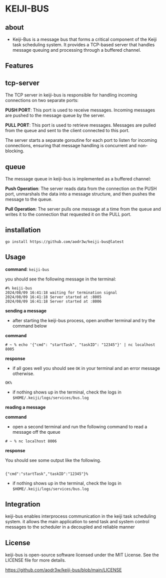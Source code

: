 # KEIJI-BUS

## about

- Keiji-Bus is a message bus that forms a critical component of the Keiji task scheduling system. It provides a TCP-based server that handles message queuing and processing through a buffered channel.

## Features

## tcp-server

The TCP server in keiji-bus is responsible for handling incoming connections on two separate ports:

**PUSH PORT**: This port is used to receive messages. Incoming messages are pushed to the message queue by the server.

**PULL PORT**: This port is used to retrieve messages. Messages are pulled from the queue and sent to the client connected to this port.

The server starts a separate goroutine for each port to listen for incoming connections, ensuring that message handling is concurrent and non-blocking.

## queue

The message queue in keiji-bus is implemented as a buffered channel:

**Push Operation**: The server reads data from the connection on the PUSH port, unmarshals the data into a message structure, and then pushes the message to the queue.

**Pull Operation**: The server pulls one message at a time from the queue and writes it to the connection that requested it on the PULL port.

## installation

`go install https://github.com/aodr3w/keiji-bus@latest`

## Usage

**command**: `keiji-bus`

you should see the following message in the terminal:

```
#% keiji-bus
2024/08/09 16:41:18 waiting for termination signal
2024/08/09 16:41:18 Server started at :8005
2024/08/09 16:41:18 Server started at :8006

```
**sending a message**

- after starting the keiji-bus process, open another terminal and try the command below

**command**

```
# ~ % echo '{"cmd": "startTask", "taskID": "12345"}' | nc localhost 8005
```   
**response**

- if all goes well you should see `OK` in your terminal and an error message otherwise. 

```
OK%
```
- if nothing shows up in the terminal, check the logs in `$HOME/.keiji/logs/services/bus.log`

**reading a message**

**command**

- open a second terminal and run the following command to read a message off the queue

```
# ~ % nc localhost 8006 
```

**response**

You should see some output like the following.

```

{"cmd":"startTask","taskID":"12345"}%

```

- if nothing shows up in the terminal, check the logs in `$HOME/.keiji/logs/services/bus.log`

## Integration

keiji-bus enables interprocess communication in the keiji task scheduling system. it allows the main application to send task and system control messages to the scheduler in a decoupled and reliable manner

## License
keiji-bus is open-source software licensed under the MIT License. See the LICENSE file for more details.

https://github.com/aodr3w/keiji-bus/blob/main/LICENSE
